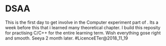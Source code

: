 # DSAA
This is the first day to get involve in the Computer experiment part of <Data Structure And algorithm>.
Its a week before this that i learned many theoretical chapter.
I build this reposity for practising C/C++ for the entire learning term.
Wish everything gose right and smooth.
Seeya 2 month later.
#LicenceETer@2018_11_19
